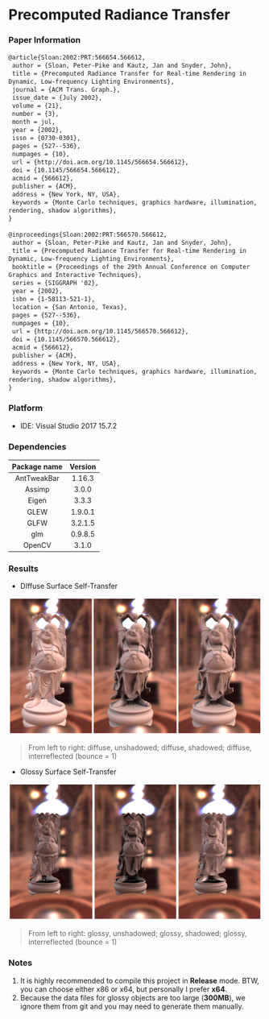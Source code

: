 

# Precomputed Radiance Transfer

### Paper Information

```
@article{Sloan:2002:PRT:566654.566612,
 author = {Sloan, Peter-Pike and Kautz, Jan and Snyder, John},
 title = {Precomputed Radiance Transfer for Real-time Rendering in Dynamic, Low-frequency Lighting Environments},
 journal = {ACM Trans. Graph.},
 issue_date = {July 2002},
 volume = {21},
 number = {3},
 month = jul,
 year = {2002},
 issn = {0730-0301},
 pages = {527--536},
 numpages = {10},
 url = {http://doi.acm.org/10.1145/566654.566612},
 doi = {10.1145/566654.566612},
 acmid = {566612},
 publisher = {ACM},
 address = {New York, NY, USA},
 keywords = {Monte Carlo techniques, graphics hardware, illumination, rendering, shadow algorithms},
} 

@inproceedings{Sloan:2002:PRT:566570.566612,
 author = {Sloan, Peter-Pike and Kautz, Jan and Snyder, John},
 title = {Precomputed Radiance Transfer for Real-time Rendering in Dynamic, Low-frequency Lighting Environments},
 booktitle = {Proceedings of the 29th Annual Conference on Computer Graphics and Interactive Techniques},
 series = {SIGGRAPH '02},
 year = {2002},
 isbn = {1-58113-521-1},
 location = {San Antonio, Texas},
 pages = {527--536},
 numpages = {10},
 url = {http://doi.acm.org/10.1145/566570.566612},
 doi = {10.1145/566570.566612},
 acmid = {566612},
 publisher = {ACM},
 address = {New York, NY, USA},
 keywords = {Monte Carlo techniques, graphics hardware, illumination, rendering, shadow algorithms},
} 
```



### Platform

- IDE: Visual Studio 2017 15.7.2



### Dependencies

| Package name | Version |
| :----------: | :-----: |
| AntTweakBar  | 1.16.3  |
|    Assimp    |  3.0.0  |
|    Eigen     |  3.3.3  |
|     GLEW     | 1.9.0.1 |
|     GLFW     | 3.2.1.5 |
|     glm      | 0.9.8.5 |
|    OpenCV    |  3.1.0  |



### Results

- DIffuse  Surface Self-Transfer

![](https://github.com/Fairyland0902/PRT-SH/raw/master/screenshots/diffuse.png)

> From left to right: diffuse, unshadowed; diffuse, shadowed; diffuse, interreflected (bounce = 1)

- Glossy Surface Self-Transfer

![](https://github.com/Fairyland0902/PRT-SH/raw/master/screenshots/glossy.png)

> From left to right: glossy, unshadowed; glossy, shadowed; glossy, interreflected (bounce = 1)

### Notes

1. It is highly recommended to compile this project in **Release** mode. BTW, you can choose either x86 or x64, but personally I prefer **x64**.
2. Because the data files for glossy objects are too large (**300MB**), we ignore them from git and you may need to generate them manually.